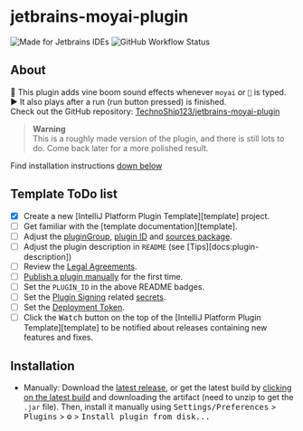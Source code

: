# jetbrains-moyai-plugin

![Made for Jetbrains IDEs](https://img.shields.io/badge/IntelliJ_IDEA-000000.svg?style=for-the-badge&logo=intellij-idea&logoColor=white)
![GitHub Workflow Status](https://img.shields.io/github/actions/workflow/status/TechnoShip123/jetbrains-moyai-plugin/build.yml?logo=gradle&style=for-the-badge)

<!-- [![Version](https://img.shields.io/jetbrains/plugin/v/PLUGIN_ID.svg)](https://plugins.jetbrains.com/plugin/PLUGIN_ID) -->
<!-- [![Downloads](https://img.shields.io/jetbrains/plugin/d/PLUGIN_ID.svg)](https://plugins.jetbrains.com/plugin/PLUGIN_ID) -->

## About

<!-- Plugin description -->
🗿 This plugin adds vine boom sound effects whenever <code>moyai</code> or <code>🗿</code> is typed.<br>
▶️ It also plays after a run (run button pressed) is finished.<br>
Check out the GitHub repository: <a href="https://github.com/TechnoShip123/jetbrains-moyai-plugin">TechnoShip123/jetbrains-moyai-plugin</a>

> **Warning**<br>
> This is a roughly made version of the plugin, and there is still lots to do. Come back later for a more polished result.

<!-- Plugin description end -->

Find installation instructions [down below](#installation)

## Template ToDo list
- [x] Create a new [IntelliJ Platform Plugin Template][template] project.
- [ ] Get familiar with the [template documentation][template].
- [ ] Adjust the [pluginGroup](./gradle.properties), [plugin ID](./src/main/resources/META-INF/plugin.xml) and [sources package](./src/main/kotlin).
- [ ] Adjust the plugin description in `README` (see [Tips][docs:plugin-description])
- [ ] Review the [Legal Agreements](https://plugins.jetbrains.com/docs/marketplace/legal-agreements.html?from=IJPluginTemplate).
- [ ] [Publish a plugin manually](https://plugins.jetbrains.com/docs/intellij/publishing-plugin.html?from=IJPluginTemplate) for the first time.
- [ ] Set the `PLUGIN_ID` in the above README badges.
- [ ] Set the [Plugin Signing](https://plugins.jetbrains.com/docs/intellij/plugin-signing.html?from=IJPluginTemplate) related [secrets](https://github.com/JetBrains/intellij-platform-plugin-template#environment-variables).
- [ ] Set the [Deployment Token](https://plugins.jetbrains.com/docs/marketplace/plugin-upload.html?from=IJPluginTemplate).
- [ ] Click the <kbd>Watch</kbd> button on the top of the [IntelliJ Platform Plugin Template][template] to be notified about releases containing new features and fixes.

## Installation
- Manually:
  Download the [latest release](https://github.com/TechnoShip123/jetbrains-moyai-plugin/releases/latest), or get the latest build by [clicking on the latest build](https://github.com/TechnoShip123/jetbrains-moyai-plugin/actions/workflows/build.yml) and downloading the artifact (need to unzip to get the `.jar` file). Then, install it manually using
  <kbd>Settings/Preferences</kbd> > <kbd>Plugins</kbd> > <kbd>⚙️</kbd> > <kbd>Install plugin from disk...</kbd>

